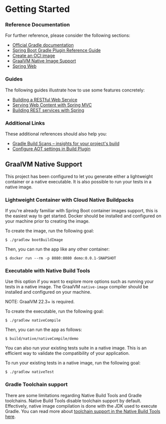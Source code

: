 # Getting Started

### Reference Documentation
For further reference, please consider the following sections:

* [Official Gradle documentation](https://docs.gradle.org)
* [Spring Boot Gradle Plugin Reference Guide](https://docs.spring.io/spring-boot/docs/3.3.1/gradle-plugin/reference/html/)
* [Create an OCI image](https://docs.spring.io/spring-boot/docs/3.3.1/gradle-plugin/reference/html/#build-image)
* [GraalVM Native Image Support](https://docs.spring.io/spring-boot/docs/3.3.1/reference/html/native-image.html#native-image)
* [Spring Web](https://docs.spring.io/spring-boot/docs/3.3.1/reference/htmlsingle/index.html#web)

### Guides
The following guides illustrate how to use some features concretely:

* [Building a RESTful Web Service](https://spring.io/guides/gs/rest-service/)
* [Serving Web Content with Spring MVC](https://spring.io/guides/gs/serving-web-content/)
* [Building REST services with Spring](https://spring.io/guides/tutorials/rest/)

### Additional Links
These additional references should also help you:

* [Gradle Build Scans – insights for your project's build](https://scans.gradle.com#gradle)
* [Configure AOT settings in Build Plugin](https://docs.spring.io/spring-boot/docs/3.3.1/gradle-plugin/reference/htmlsingle/#aot)

## GraalVM Native Support

This project has been configured to let you generate either a lightweight container or a native executable.
It is also possible to run your tests in a native image.

### Lightweight Container with Cloud Native Buildpacks
If you're already familiar with Spring Boot container images support, this is the easiest way to get started.
Docker should be installed and configured on your machine prior to creating the image.

To create the image, run the following goal:

```
$ ./gradlew bootBuildImage
```

Then, you can run the app like any other container:

```
$ docker run --rm -p 8080:8080 demo:0.0.1-SNAPSHOT
```

### Executable with Native Build Tools
Use this option if you want to explore more options such as running your tests in a native image.
The GraalVM `native-image` compiler should be installed and configured on your machine.

NOTE: GraalVM 22.3+ is required.

To create the executable, run the following goal:

```
$ ./gradlew nativeCompile
```

Then, you can run the app as follows:
```
$ build/native/nativeCompile/demo
```

You can also run your existing tests suite in a native image.
This is an efficient way to validate the compatibility of your application.

To run your existing tests in a native image, run the following goal:

```
$ ./gradlew nativeTest
```

### Gradle Toolchain support

There are some limitations regarding Native Build Tools and Gradle toolchains.
Native Build Tools disable toolchain support by default.
Effectively, native image compilation is done with the JDK used to execute Gradle.
You can read more about [toolchain support in the Native Build Tools here](https://graalvm.github.io/native-build-tools/latest/gradle-plugin.html#configuration-toolchains).


